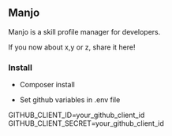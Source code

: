 ## Manjo

Manjo is a skill profile manager for developers.

If you now about x,y or z, share it here!

### Install

- Composer install

- Set github variables in .env file

GITHUB_CLIENT_ID=your_github_client_id
GITHUB_CLIENT_SECRET=your_github_client_id